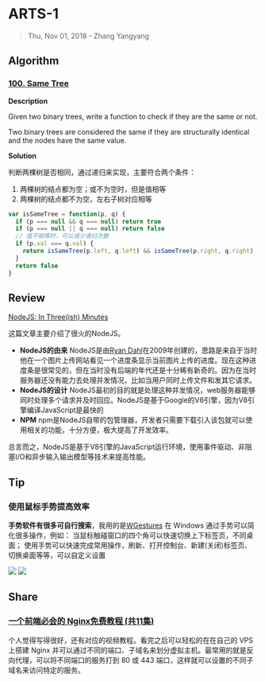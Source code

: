 # ARTS-1
> Thu, Nov 01, 2018 - Zhang Yangyang

## Algorithm

### [100. Same Tree](https://leetcode.com/problems/same-tree/description/)
**Description**

Given two binary trees, write a function to check if they are the same or not.

Two binary trees are considered the same if they are structurally identical and the nodes have the same value.

**Solution**

判断两棵树是否相同，通过递归来实现，主要符合两个条件：
1. 两棵树的结点都为空；或不为空时，但是值相等
2. 两棵树的结点都不为空，左右子树对应相等

```javascript
var isSameTree = function(p, q) {
  if (p === null && q === null) return true
  if (p === null || q === null) return false
  // 值不相等时，可以减少递归次数
  if (p.val === q.val) {
    return isSameTree(p.left, q.left) && isSameTree(p.right, q.right) 
  }
  return false
}
```

## Review
[NodeJS: In Three(ish) Minutes](https://medium.com/@kieranmaher13/nodejs-in-three-ish-minutes-4c4401b43b2c)

这篇文章主要介绍了很火的NodeJS。
- **NodeJS的由来**
NodeJS是由[Ryan Dahl](https://en.wikipedia.org/wiki/Ryan_Dahl)在2009年创建的，思路是来自于当时他在一个图片上传网站看见一个进度条显示当前图片上传的进度。现在这种进度条是很常见的，但在当时没有后端的年代还是十分稀有新奇的。因为在当时服务器还没有能力去处理并发情况，比如当用户同时上传文件和发其它请求。
- **NodeJS的设计**
NodeJS最初的目的就是处理这种并发情况，web服务器能够同时处理多个请求并及时回应。NodeJS是基于Google的V8引擎，因为V8引擎编译JavaScript是最快的
- **NPM**
npm是NodeJS自带的包管理器，开发者只需要下载引入该包就可以使用相关的功能，十分方便，极大提高了开发效率。

总言而之，NodeJS是基于V8引擎的JavaScript运行环境，使用事件驱动、非阻塞I/O和异步输入输出模型等技术来提高性能。
## Tip

### 使用鼠标手势提高效率
**手势软件有很多可自行搜索**，我用的是[WGestures](http://www.yingdev.com/projects/wgestures)
在 Windows 通过手势可以简化很多操作，例如：
当鼠标触碰窗口的四个角可以快速切换上下标签页，不同桌面；
使用手势可以快速完成常用操作，刷新、打开控制台、新建(关闭)标签页、切换桌面等等，可以自定义设置

![](https://i.loli.net/2018/11/01/5bdacc9306d10.gif)
![](https://i.loli.net/2018/11/01/5bdacb3fa0136.png)

## Share

### [一个前端必会的 Nginx免费教程 (共11集)](http://jspang.com/post/nginx.html)

个人觉得写得很好，还有对应的视频教程。看完之后可以轻松的在在自己的 VPS 上搭建 Nginx 并可以通过不同的端口、子域名来划分虚拟主机。最常用的就是反向代理，可以将不同端口的服务打到 80 或 443 端口，这样就可以设置的不同子域名来访问特定的服务。
